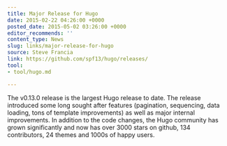 ```yaml
---
title: Major Release for Hugo
date: 2015-02-22 04:26:00 +0000
posted_date: 2015-05-02 03:26:00 +0000
editor_recommends: ''
content_type: News
slug: links/major-release-for-hugo
source: Steve Francia
link: https://github.com/spf13/hugo/releases/
tool:
- tool/hugo.md

---
```

The v0.13.0 release is the largest Hugo release to date. The release introduced some long sought after features (pagination, sequencing, data loading, tons of template improvements) as well as major internal improvements. In addition to the code changes, the Hugo community has grown significantly and now has over 3000 stars on github, 134 contributors, 24 themes and 1000s of happy users.



